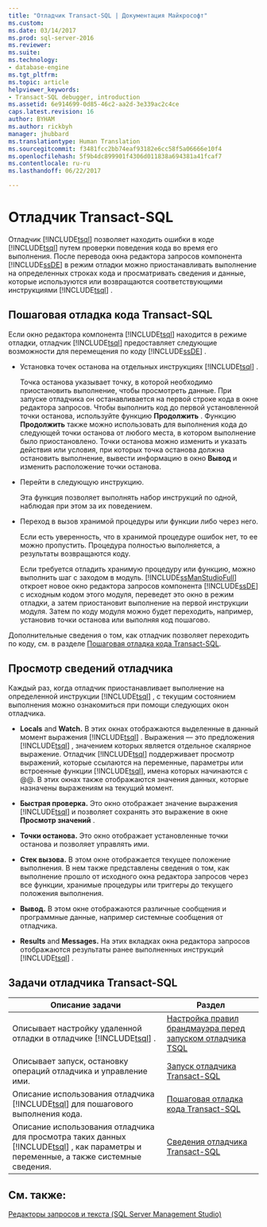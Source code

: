 ```yaml
---
title: "Отладчик Transact-SQL | Документация Майкрософт"
ms.custom: 
ms.date: 03/14/2017
ms.prod: sql-server-2016
ms.reviewer: 
ms.suite: 
ms.technology:
- database-engine
ms.tgt_pltfrm: 
ms.topic: article
helpviewer_keywords:
- Transact-SQL debugger, introduction
ms.assetid: 6e914699-0d85-46c2-aa2d-3e339ac2c4ce
caps.latest.revision: 16
author: BYHAM
ms.author: rickbyh
manager: jhubbard
ms.translationtype: Human Translation
ms.sourcegitcommit: f3481fcc2bb74eaf93182e6cc58f5a06666e10f4
ms.openlocfilehash: 5f9b4dc899901f4306d011838a694381a41fcaf7
ms.contentlocale: ru-ru
ms.lasthandoff: 06/22/2017

---
```

# <a name="transact-sql-debugger"></a>Отладчик Transact-SQL
  Отладчик [!INCLUDE[tsql](../../includes/tsql-md.md)] позволяет находить ошибки в коде [!INCLUDE[tsql](../../includes/tsql-md.md)] путем проверки поведения кода во время его выполнения. После перевода окна редактора запросов компонента [!INCLUDE[ssDE](../../includes/ssde-md.md)] в режим отладки можно приостанавливать выполнение на определенных строках кода и просматривать сведения и данные, которые используются или возвращаются соответствующими инструкциями [!INCLUDE[tsql](../../includes/tsql-md.md)] .  
  
## <a name="stepping-through-transact-sql-code"></a>Пошаговая отладка кода Transact-SQL  
 Если окно редактора компонента [!INCLUDE[tsql](../../includes/tsql-md.md)] находится в режиме отладки, отладчик [!INCLUDE[tsql](../../includes/tsql-md.md)] предоставляет следующие возможности для перемещения по коду [!INCLUDE[ssDE](../../includes/ssde-md.md)] .  
  
-   Установка точек останова на отдельных инструкциях [!INCLUDE[tsql](../../includes/tsql-md.md)] .  
  
     Точка останова указывает точку, в которой необходимо приостановить выполнение, чтобы просмотреть данные. При запуске отладчика он останавливается на первой строке кода в окне редактора запросов. Чтобы выполнить код до первой установленной точки останова, используйте функцию **Продолжить** . Функцию **Продолжить** также можно использовать для выполнения кода до следующей точки останова от любого места, в котором выполнение было приостановлено. Точки останова можно изменить и указать действия или условия, при которых точка останова должна остановить выполнение, вывести информацию в окно **Вывод** и изменить расположение точки останова.  
  
-   Перейти в следующую инструкцию.  
  
     Эта функция позволяет выполнять набор инструкций по одной, наблюдая при этом за их поведением.  
  
-   Переход в вызов хранимой процедуры или функции либо через него.  
  
     Если есть уверенность, что в хранимой процедуре ошибок нет, то ее можно пропустить. Процедура полностью выполняется, а результаты возвращаются коду.  
  
     Если требуется отладить хранимую процедуру или функцию, можно выполнить шаг с заходом в модуль. [!INCLUDE[ssManStudioFull](../../includes/ssmanstudiofull-md.md)] откроет новое окно редактора запросов компонента [!INCLUDE[ssDE](../../includes/ssde-md.md)] с исходным кодом этого модуля, переведет это окно в режим отладки, а затем приостановит выполнение на первой инструкции модуля. Затем по коду модуля можно будет переходить, например, установив точки останова или выполняя код пошагово.  
  
 Дополнительные сведения о том, как отладчик позволяет переходить по коду, см. в разделе [Пошаговая отладка кода Transact-SQL](../../relational-databases/scripting/step-through-transact-sql-code.md).  
  
## <a name="viewing-debugger-information"></a>Просмотр сведений отладчика  
 Каждый раз, когда отладчик приостанавливает выполнение на определенной инструкции [!INCLUDE[tsql](../../includes/tsql-md.md)] , с текущим состоянием выполнения можно ознакомиться при помощи следующих окон отладчика.  
  
-   **Locals** and **Watch.** В этих окнах отображаются выделенные в данный момент выражения [!INCLUDE[tsql](../../includes/tsql-md.md)] . Выражения — это предложения [!INCLUDE[tsql](../../includes/tsql-md.md)] , значением которых является отдельное скалярное выражение. Отладчик [!INCLUDE[tsql](../../includes/tsql-md.md)] поддерживает просмотр выражений, которые ссылаются на переменные, параметры или встроенные функции [!INCLUDE[tsql](../../includes/tsql-md.md)], имена которых начинаются с @@. В этих окнах также отображаются значения данных, которые назначены выражениям на текущий момент.  
  
-   **Быстрая проверка.** Это окно отображает значение выражения [!INCLUDE[tsql](../../includes/tsql-md.md)] и позволяет сохранять это выражение в окне **Просмотр значений** .  
  
-   **Точки останова.** Это окно отображает установленные точки останова и позволяет управлять ими.  
  
-   **Стек вызова.** В этом окне отображается текущее положение выполнения. В нем также представлены сведения о том, как выполнение прошло от исходного окна редактора запросов через все функции, хранимые процедуры или триггеры до текущего положения выполнения.  
  
-   **Вывод.** В этом окне отображаются различные сообщения и программные данные, например системные сообщения от отладчика.  
  
-   **Results** and **Messages.** На этих вкладках окна редактора запросов отображаются результаты ранее выполненных инструкций [!INCLUDE[tsql](../../includes/tsql-md.md)] .  
  
## <a name="transact-sql-debugger-tasks"></a>Задачи отладчика Transact-SQL  
  
|Описание задачи|Раздел|  
|----------------------|-----------|  
|Описывает настройку удаленной отладки в отладчике [!INCLUDE[tsql](../../includes/tsql-md.md)] .|[Настройка правил брандмауэра перед запуском отладчика TSQL](../../relational-databases/scripting/configure-firewall-rules-before-running-the-tsql-debugger.md)|  
|Описывает запуск, остановку операций отладчика и управление ими.|[Запуск отладчика Transact-SQL](../../relational-databases/scripting/run-the-transact-sql-debugger.md)|  
|Описание использования отладчика [!INCLUDE[tsql](../../includes/tsql-md.md)] для пошагового выполнения кода.|[Пошаговая отладка кода Transact-SQL](../../relational-databases/scripting/step-through-transact-sql-code.md)|  
|Описание использования отладчика для просмотра таких данных [!INCLUDE[tsql](../../includes/tsql-md.md)] , как параметры и переменные, а также системные сведения.|[Сведения отладчика Transact-SQL](../../relational-databases/scripting/transact-sql-debugger-information.md)|  
  
## <a name="see-also"></a>См. также:  
 [Редакторы запросов и текста (SQL Server Management Studio)](../../relational-databases/scripting/query-and-text-editors-sql-server-management-studio.md)  
  
  
